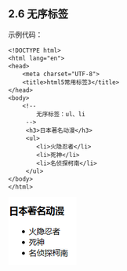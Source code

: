 ## 2.6 无序标签

示例代码：

	<!DOCTYPE html>
	<html lang="en">
	<head>
		<meta charset="UTF-8">
		<title>html5常用标签3</title>
	</head>
	<body>
		<!-- 
			无序标签：ul、li
		 -->
		 <h3>日本著名动漫</h3>
		 <ul>
			<li>火隐忍者</li>
			<li>死神</li>
			<li>名侦探柯南</li>
		 </ul>	  
	</body>
	</html>

![](images/wuxubiaoqian.png) 
